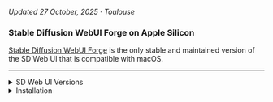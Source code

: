 
<!-- vim: set foldmethod=marker fmr=###,--- :-->

*Updated 27 October, 2025 · Toulouse*

### Stable Diffusion WebUI Forge on Apple Silicon

[Stable Diffusion WebUI Forge](https://github.com/lllyasviel/stable-diffusion-webui-forge) is the only stable and maintained version of the SD Web UI that is compatible with macOS.

---

<details><summary>SD Web UI Versions</summary>

#### Stable Diffusion web UI

- [Stable Diffusion web UI](https://github.com/AUTOMATIC1111/stable-diffusion-webui) · Jul 27, 2024

A web interface for Stable Diffusion, implemented using Gradio library.

No longer maintained.

---

#### Stable Diffusion WebUI Forge

- [Stable Diffusion WebUI Forge](https://github.com/lllyasviel/stable-diffusion-webui-forge) · Jun 26, 2025

Stable Diffusion WebUI Forge is a platform on top of the original Stable Diffusion WebUI by AUTOMATIC1111, to make development easier, optimize resource management, speed up inference, and study experimental features.

Forge is currently based on SD-WebUI 1.10.1 at this commit. (Because original SD-WebUI is almost static now, Forge will sync with original WebUI every 90 days, or when important fixes.)

- [macOS instructions](https://github.com/lllyasviel/stable-diffusion-webui-forge/issues/2503)

---

#### Stable Diffusion WebUI Forge/reForge

- [Stable Diffusion WebUI Forge/reForge](https://github.com/Panchovix/stable-diffusion-webui-reForge) · Oct 25, 2025

The author specifically recommends using Classic or Neo for stability (implying that reForge will be unstable).

Stable Diffusion WebUI Forge/reForge is a platform on top of Stable Diffusion WebUI (based on Gradio) to make development easier, optimize resource management, speed up inference, and study experimental features.

Forge/reForge backend removes all WebUI's codes related to resource management and reworked everything. All previous CMD flags like medvram, lowvram, medvram-sdxl, precision full, no half, no half vae, attention_xxx, upcast unet, ... are all REMOVED. Adding these flags will not cause error but they will not do anything now.

---

#### Stable Diffusion WebUI Forge - Classic (no macOS support)

- [Stable Diffusion WebUI Forge - Classic](https://github.com/Haoming02/sd-webui-forge-classic) · Oct 26, 2025

Forge Classic: https://github.com/Haoming02/sd-webui-forge-classic, from @Haoming02 with a lot of optimizations and features, from reforge, forge, etc based on old backend of forge.

"Classic" mainly serves as an archive for the "previous" version of Forge, which was built on Gradio 3.41.2 before the major changes (see the original announcement) were introduced. Additionally, this fork is focused exclusively on SD1 and SDXL checkpoints, having various optimizations implemented, with the main goal of being the lightest WebUI without any bloatwares.

---

#### Stable Diffusion WebUI Forge - Neo (no macOS support)

- [Stable Diffusion WebUI Forge - Neo](https://github.com/Haoming02/sd-webui-forge-classic/tree/neo) · Oct 27, 2025

Forge Neo: https://github.com/Haoming02/sd-webui-forge-classic/tree/neo, from @Haoming02. It is a continuation of Forge2 (so Flux, fp8, gguf, etc) but with more features (wan 2.2, Qwen Image, Nunchaku, etc), aimed on optimizations and new features.

"Neo" mainly serves as an continuation for the "latest" version of Forge, which was built on Gradio 4.40.0 before lllyasviel became too busy... Additionally, this fork is focused on optimization and usability, with the main goal of being the lightest WebUI without any bloatwares.

---

#### ErsatzForge

- [ersatzForge](https://github.com/DenOfEquity/ersatzForge) · Oct 26, 2025

ersatzForge: https://github.com/DenOfEquity/ersatzForge, from DenOfEquity, based on Forge2, but as he says, with (experimental, opinionated) changes to Forge2 webUI.

a backup of my local (experimental, opinionated) changes to Forge2 webUI

---

### Stable Diffusion / A1111

Notes on how to get the best results from Stable Diffusion using Automatic1111 on an iMac M4.

---

</details><details><summary>Installation</summary>

### Installation

> These instructions use bash (macOS uses the ZSH shell by default)

```
chsh -s /bin/bash # change to bash before continuing
```
```
chsh -s /bin/zsh # change back to ZSH when done
```
These instructions assume that you are familiar with Git and Github.

* * *

We will install Forge in the user's applications folder.

```
mkdir -p ~/Applications && cd ~/Applications
git clone git@github.com:lllyasviel/stable-diffusion-webui-forge.git
```
Check if `brew` is installed:
``` 
brew --version
```
If necessary, go to [brew.sh](https://brew.sh/), copy the prompt and paste it into Terminal.

* * *

Install ASDF:
```
brew install asdf
```
Add ASDF to the user's profile and restart the session:

# integrate into following command:
```
. "$HOME/.asdf/asdf.sh"
. "$HOME/.asdf/completions/asdf.bash"

export PATH="$HOME/.asdf/shims:$HOME/.asdf/bin:$PATH"
```
{ 
  echo -e ". $(brew --prefix asdf)/libexec/asdf.sh"
  cat ~/.profile
} > ~/.profile.tmp && mv ~/.profile.tmp ~/.profile
source ~/.profile
asdf version
```
Make sure Python plugin is installed:
```
asdf plugin add python
```
```
cd ~/Applications/stable-diffusion-webui-forge

asdf install python 3.10.14     # install Python 3.10.14, takes a long time
asdf local python 3.10.14       # just your Forge project
python --version                # check
```
---

* * *

**fix runtime errors**

```
cd ~/Applications/stable-diffusion-webui-forge

# 1. svglib install failure (pycairo build error)
brew install pkg-config cairo cmake

source venv/bin/activate
pip install svglib
pip install joblib
```

**fix errors two**
```
brew install xz

asdf uninstall python 3.10.14
export LDFLAGS="-L/opt/homebrew/opt/xz/lib"
export CPPFLAGS="-I/opt/homebrew/opt/xz/include"
export PKG_CONFIG_PATH="/opt/homebrew/opt/xz/lib/pkgconfig"
asdf install python 3.10.14

cd ~/Applications/stable-diffusion-webui-forge
rm -rf venv
python -m venv venv
source venv/bin/activate
pip install --upgrade pip
./webui.sh
```

</details><details><summary>Symlinks</summary>

### Symlinks

The point is to keep anything that's added to the program folder out of the program folder.

This way, it's possible to share models etc., between different installations.

**Configuration**

The following files are stored in this repo, to make configuration easier:
- `config.json` - settings
- `ui-config.json` - image-specific settings (saved from Other › Defaults)
- `user.css` - any user-created CSS

```
src="/Volumes/External/Repositories/stable-diffusion"
dest="/Users/Main/Applications/stable-diffusion-webui-forge"
```
```
rm -rf                                       "$dest/user.css"
ln -s "$src/aliases - forge/user.css"        "$dest/user.css"
rm -rf                                       "$dest/config.json" 
ln -s "$src/aliases - forge/config.json"     "$dest/config.json" 
rm -rf                                       "$dest/ui-config.json" 
ln -s "$src/aliases - forge/ui-config.json"  "$dest/ui-config.json" 
```
**Models**

```
src="/Volumes/External/Stable Diffusion"
dest="/Users/Main/Applications/stable-diffusion-webui-forge"
```
```
rm -rf                          "$dest/models"
ln -s "$src/models"             "$dest/models"
rm -rf                          "$dest/embeddings"
ln -s "$src/models/embeddings"  "$dest/embeddings"
rm -rf                          "$dest/outputs"
ln -s "$src/outputs"            "$dest/outputs"
```
**Notification Sound**
```
rm -rf                                            "$dest/notification.mp3"
ln -s "$src/notification sounds/notification.mp3" "$dest/notification.mp3"
```
---

</details><details><summary>First Run</summary>

### First Run
```
cd ~/Applications/stable-diffusion-webui && ./webui.sh
```

---

</details><details><summary>Extensions</summary>

### Extensions

Install from URL then reload UI:
- https://github.com/Bing-su/adetailer.git
- https://github.com/adieyal/sd-dynamic-prompts.git

---

</details><details><summary>Follow Up</summary>

### Follow Up

- [many custom scripts](https://github.com/AUTOMATIC1111/stable-diffusion-webui/wiki/Custom-Scripts#shift-attention)
- [a user script that adds a processing queue to the web ui](https://github.com/Kryptortio/SDAtom-WebUi-us)

https://github.com/AUTOMATIC1111/stable-diffusion-webui/wiki/features

https://www.aiarty.com/stable-diffusion-prompts/stable-diffusion-prompt-guide.htm

---

</details>

---


**Microsoft edge**

- system & performance › performance
- "never put these sites to sleep" —› add ip address
